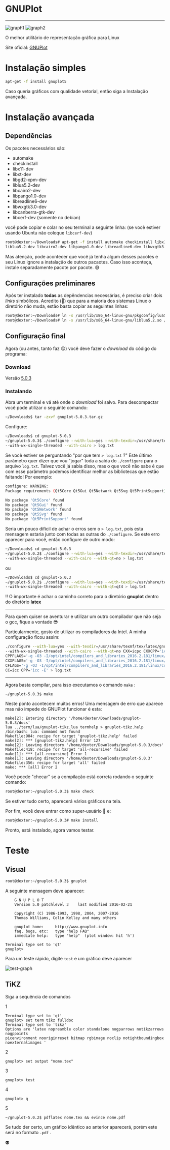 # GNUPlot

***

![graph1](http://www.gnuplot.info/figs/front2.png) ![graph2](http://www.gnuplot.info/figs/gaussians.png)

O melhor utilitário de representação gráfica para Linux

Site oficial: [GNUPlot](http://www.gnuplot.info/)

# Instalação simples

```sh
apt-get -f install gnuplot5
```

Caso queria gráficos com qualidade vetorial, então siga a Instalação avançada.

# Instalação avançada

## Dependências

Os pacotes necessários são:

+ automake
+ checkinstall
+ libx11-dev
+ libxt-dev
+ libgd2-xpm-dev
+ liblua5.2-dev
+ libcairo2-dev
+ libpango1.0-dev
+ libreadline6-dev
+ libwxgtk3.0-dev
+ libcanberra-gtk-dev
+ libcerf-dev (somente no debian)

você pode copiar e colar no seu terminal a seguinte linha:
(se você estiver usando Ubuntu não coloque ```libcerf-dev```)

```sh
root@dexter:~/Downloads# apt-get -f install automake checkinstall libx11-dev libxt-dev libgd2-xpm-dev \
liblua5.2-dev libcairo2-dev libpango1.0-dev libreadline6-dev libwxgtk3.0-dev libcanberra-gtk-dev libcerf-dev
```
Mas atenção, pode acontecer que você já tenha algum desses pacotes e seu Linux ignore a instalação de outros pacaotes. Caso isso aconteça, instale separadamente pacote por pacote. :sweat_smile:

## Configurações preliminares

Após ter instalado **todas** as depêndencias necessárias, é preciso criar dois *links* simbólicos. Acredito (:thought_balloon:) que para a maioria dos sistemas Linux o diretório não muda, estão basta copiar as seguintes linhas:

```sh
root@dexter:~/Downloads# ln -s /usr/lib/x86_64-linux-gnu/pkgconfig/lua5.2.pc /usr/lib/pkgconfig/lua.pc
root@dexter:~/Downloads# ln -s /usr/lib/x86_64-linux-gnu/liblua5.2.so /usr/lib/liblua.so
```
## Configuração final

Agora (ou antes, tanto faz  :stuck_out_tongue:) você deve fazer o *download* do código do programa:

### Download

Versão [5.0.3](http://sourceforge.net/projects/gnuplot/files/)

### Instalando

Abra um terminal e vá até onde o *download* foi salvo. Para descompactar você pode utilizar o seguinte comando:

```sh
~/Downloads$ tar -zxvf gnuplot-5.0.3.tar.gz
```

Configure:

```sh
~/Downloads$ cd gnuplot-5.0.3
~/gnuplot-5.0.3$ ./configure --with-lua=yes --with-texdir=/usr/share/texmf/tex/latex/gnuplot \
--with-wx-single-threaded --with-cairo > log.txt
```
Se você estiver se perguntando "por que tem `> log.txt` ?" Este último parâmetro quer dizer que vou "jogar" toda a saída do `./configure` para o arquivo `log.txt`. Talvez você já sabia disso, mas o que você não sabe é que com esse parâmetro podemos identificar melhor as bibliotecas que estão faltando! Por exemplo:

```sh
configure: WARNING:
Package requirements (Qt5Core Qt5Gui Qt5Network Qt5Svg Qt5PrintSupport) were not met:

No package 'Qt5Core' found
No package 'Qt5Gui' found
No package 'Qt5Network' found
No package 'Qt5Svg' found
No package 'Qt5PrintSupport' found
```

Seria um pouco difícil de achar o erros sem o `> log.txt`, pois esta mensagem
estaria junto com todas as outras do `./configure`. Se este erro aparecer para
você, então configure de outro modo:

```sh
~/Downloads$ cd gnuplot-5.0.3
~/gnuplot-5.0.2$ ./configure --with-lua=yes --with-texdir=/usr/share/texmf/tex/latex/gnuplot \
--with-wx-single-threaded --with-cairo --with-qt=no > log.txt
```

ou

```sh
~/Downloads$ cd gnuplot-5.0.3
~/gnuplot-5.0.2$ ./configure --with-lua=yes --with-texdir=/usr/share/texmf/tex/latex/gnuplot \
--with-wx-single-threaded --with-cairo --with-qt=qt4 > log.txt
```

 :bangbang: O importante é achar o caminho correto para o diretório **gnuplot**
dentro do diretório **latex**

***

Para quem quiser se aventurar e utilizar um outro compilador que não seja o gcc,
fique a vontade :sunglasses:

Particularmente, gosto de utilizar os compiladores da Intel. A minha configuração
ficou assim:

```sh
./configure --with-lua=yes --with-texdir=/usr/share/texmf/tex/latex/gnuplot \
--with-wx-single-threaded --with-cairo --with-qt=no CXX=icpc CXXCPP='icpc -E' \
CPPFLAGS='-g -O3 -I/opt/intel/compilers_and_libraries_2016.2.181/linux/compiler/include/intel64 -I/opt/intel/compilers_and_libraries_2016.2.181/linux/compiler/include/' \
CXXFLAGS='-g -O3 -I/opt/intel/compilers_and_libraries_2016.2.181/linux/compiler/include/intel64 -I/opt/intel/compilers_and_libraries_2016.2.181/linux/compiler/include/' \
CFLAGS='-g -O3 -I/opt/intel/compilers_and_libraries_2016.2.181/linux/compiler/include/intel64 -I/opt/intel/compilers_and_libraries_2016.2.181/linux/compiler/include/' \
CC=icc CPP='icc -E' > log.txt
```

***

Agora basta compilar, para isso executamos o comando `make` :

```sh
~/gnuplot-5.0.3$ make
```

Neste ponto acontecem muitos erros! Uma mensagem de erro que aparece mas não
impede do GNUPlot funcionar é esta:

```
make[2]: Entering directory '/home/dexter/Downloads/gnuplot-5.0.3/docs'
lua ../term/lua/gnuplot-tikz.lua termhelp > gnuplot-tikz.help
/bin/bash: lua: command not found
Makefile:904: recipe for target 'gnuplot-tikz.help' failed
make[2]: *** [gnuplot-tikz.help] Error 127
make[2]: Leaving directory '/home/dexter/Downloads/gnuplot-5.0.3/docs'
Makefile:418: recipe for target 'all-recursive' failed
make[1]: *** [all-recursive] Error 1
make[1]: Leaving directory '/home/dexter/Downloads/gnuplot-5.0.3'
Makefile:356: recipe for target 'all' failed
make: *** [all] Error 2
```

Você pocde "checar" se a compilação está correta rodando o seguinte comando:

```sh
root@dexter:~/gnuplot-5.0.3$ make check
```

Se estiver tudo certo, aparecerá vários gráficos na tela.

Por fim, você deve entrar como super-usuário :smoking: e:

```sh
root@dexter:~/gnuplot-5.0.3# make install
```

Pronto, está instalado, agora vamos testar.

# Teste

## Visual

```sh
root@dexter:~/gnuplot-5.0.3$ gnuplot
```

A seguinte mensagem deve aparecer:

```
	G N U P L O T
	Version 5.0 patchlevel 3    last modified 2016-02-21 

	Copyright (C) 1986-1993, 1998, 2004, 2007-2016
	Thomas Williams, Colin Kelley and many others

	gnuplot home:     http://www.gnuplot.info
	faq, bugs, etc:   type "help FAQ"
	immediate help:   type "help"  (plot window: hit 'h')

Terminal type set to 'qt'
gnuplot>
```

Para um teste rápido, digite `test` e um gráfico deve aparecer

![test-graph](https://github.com/RafaelDexter/GNUPlot/blob/master/img/test.png)

## TiKZ

Siga a sequência de comandos

1

```
Terminal type set to 'qt'
gnuplot> set term tikz fulldoc
Terminal type set to 'tikz'
Options are 'latex nopreamble color standalone nogparrows notikzarrows nogppoints
picenvironment nooriginreset bitmap rgbimage noclip notightboundingbox noexternalimages '
```

2

```
gnuplot> set output "nome.tex"
```

3

```
gnuplot> test
```

4

```
gnuplot> q
```

5

```
~/gnuplot-5.0.2$ pdflatex nome.tex && evince nome.pdf
```

Se tudo der certo, um gráfico idêntico ao anterior aparecerá, porém este será
no formato `.pdf` .

:alien:
